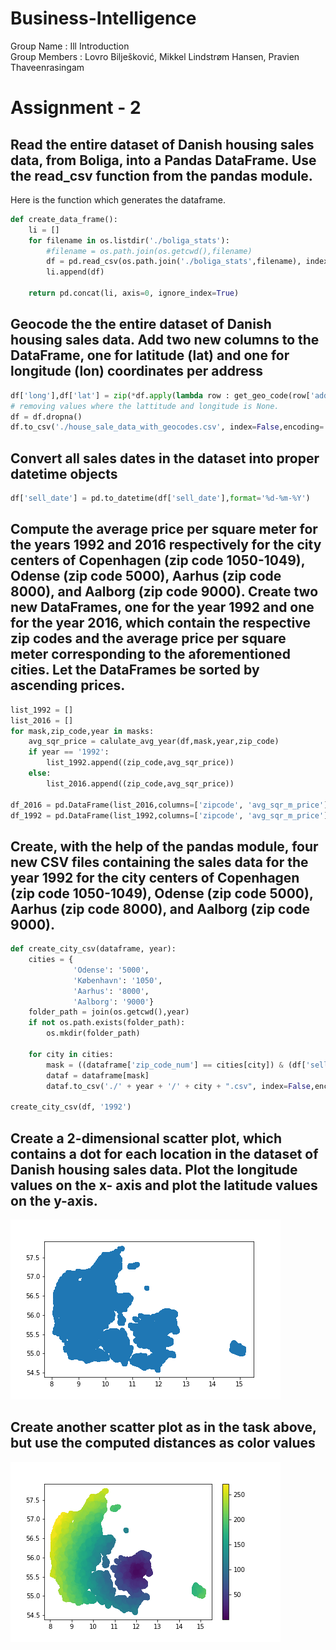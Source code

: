 # Business-Intelligence

Group Name : Ill Introduction<br/>
Group Members : Lovro Bilješković, Mikkel Lindstrøm Hansen, Pravien Thaveenrasingam

# Assignment - 2

## Read the entire dataset of Danish housing sales data, from Boliga, into a Pandas DataFrame. Use the read_csv function from the pandas module.

Here is the function which generates the dataframe.

```python
def create_data_frame():
    li = []
    for filename in os.listdir('./boliga_stats'):
        #filename = os.path.join(os.getcwd(),filename)
        df = pd.read_csv(os.path.join('./boliga_stats',filename), index_col=None, header=0)
        li.append(df)

    return pd.concat(li, axis=0, ignore_index=True)
```

## Geocode the the entire dataset of Danish housing sales data. Add two new columns to the DataFrame, one for latitude (lat) and one for longitude (lon) coordinates per address

```python
df['long'],df['lat'] = zip(*df.apply(lambda row : get_geo_code(row['address'],row['zip_code_num'],data), axis=1))
# removing values where the lattitude and longitude is None.
df = df.dropna()
df.to_csv('./house_sale_data_with_geocodes.csv', index=False,encoding='utf-8')
```

## Convert all sales dates in the dataset into proper datetime objects

```python
df['sell_date'] = pd.to_datetime(df['sell_date'],format='%d-%m-%Y')
```

## Compute the average price per square meter for the years 1992 and 2016 respectively for the city centers of Copenhagen (zip code 1050-1049), Odense (zip code 5000), Aarhus (zip code 8000), and Aalborg (zip code 9000). Create two new DataFrames, one for the year 1992 and one for the year 2016, which contain the respective zip codes and the average price per square meter corresponding to the aforementioned cities. Let the DataFrames be sorted by ascending prices.

```python
list_1992 = []
list_2016 = []
for mask,zip_code,year in masks:
    avg_sqr_price = calulate_avg_year(df,mask,year,zip_code)
    if year == '1992':
        list_1992.append((zip_code,avg_sqr_price))
    else:
        list_2016.append((zip_code,avg_sqr_price))

df_2016 = pd.DataFrame(list_2016,columns=['zipcode', 'avg_sqr_m_price'])
df_1992 = pd.DataFrame(list_1992,columns=['zipcode', 'avg_sqr_m_price'])
```


## Create, with the help of the pandas module, four new CSV files containing the sales data for the year 1992 for the city centers of Copenhagen (zip code 1050-1049), Odense (zip code 5000), Aarhus (zip code 8000), and Aalborg (zip code 9000).

``` python
def create_city_csv(dataframe, year):
    cities = {
              'Odense': '5000',
              'København': '1050',
              'Aarhus': '8000',
              'Aalborg': '9000'}
    folder_path = join(os.getcwd(),year)          
    if not os.path.exists(folder_path):
        os.mkdir(folder_path)
        
    for city in cities:
        mask = ((dataframe['zip_code_num'] == cities[city]) & (df['sell_date'].dt.year == int(year)))
        dataf = dataframe[mask]
        dataf.to_csv('./' + year + '/' + city + ".csv", index=False,encoding='utf-8')

create_city_csv(df, '1992')
```

## Create a 2-dimensional scatter plot, which contains a dot for each location in the dataset of Danish housing sales data. Plot the longitude values on the x- axis and plot the latitude values on the y-axis.
![](./assignment-2/plot-1.png)

## Create another scatter plot as in the task above, but use the computed distances as color values
![](./assignment-2/plot-2.png)